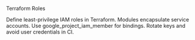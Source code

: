 Terraform Roles

Define least-privilege IAM roles in Terraform. Modules encapsulate service accounts. Use google_project_iam_member for bindings. Rotate keys and avoid user credentials in CI.

